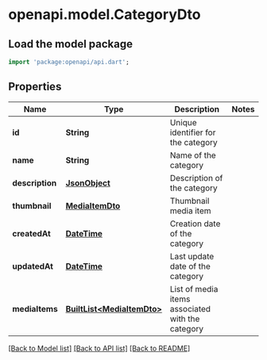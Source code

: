 # openapi.model.CategoryDto

## Load the model package
```dart
import 'package:openapi/api.dart';
```

## Properties
Name | Type | Description | Notes
------------ | ------------- | ------------- | -------------
**id** | **String** | Unique identifier for the category | 
**name** | **String** | Name of the category | 
**description** | [**JsonObject**](.md) | Description of the category | 
**thumbnail** | [**MediaItemDto**](MediaItemDto.md) | Thumbnail media item | 
**createdAt** | [**DateTime**](DateTime.md) | Creation date of the category | 
**updatedAt** | [**DateTime**](DateTime.md) | Last update date of the category | 
**mediaItems** | [**BuiltList&lt;MediaItemDto&gt;**](MediaItemDto.md) | List of media items associated with the category | 

[[Back to Model list]](../README.md#documentation-for-models) [[Back to API list]](../README.md#documentation-for-api-endpoints) [[Back to README]](../README.md)


